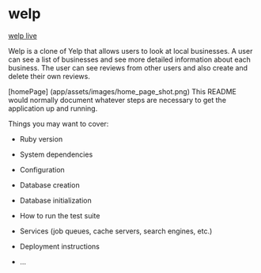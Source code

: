 # welp

[welp live](https://welp-ck.herokuapp.com/#/)

Welp is a clone of Yelp that allows users to look at local businesses. A user can see a list of businesses and see more detailed information about each business. The user can see reviews from other users and also create and delete their own reviews.


[homePage] (app/assets/images/home_page_shot.png)
This README would normally document whatever steps are necessary to get the
application up and running.

Things you may want to cover:

* Ruby version

* System dependencies

* Configuration

* Database creation

* Database initialization

* How to run the test suite

* Services (job queues, cache servers, search engines, etc.)

* Deployment instructions

* ...
